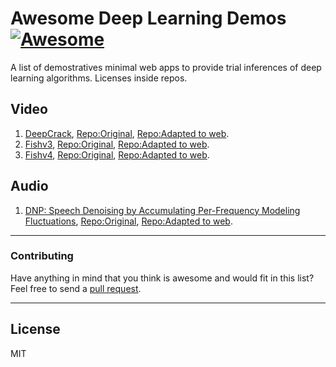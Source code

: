 # Awesome Deep Learning Demos [![Awesome](https://cdn.rawgit.com/sindresorhus/awesome/d7305f38d29fed78fa85652e3a63e154dd8e8829/media/badge.svg)](https://github.com/sindresorhus/awesome)

A list of demostratives minimal web apps to provide trial inferences of deep learning algorithms. Licenses inside repos.

## Video


1. [DeepCrack](https://deepcrackcpu.herokuapp.com/), [Repo:Original](https://github.com/yhlleo/DeepSegmentor), [Repo:Adapted to web](https://github.com/DZDL/crack-detector).
2. [Fishv3](https://fishv3.herokuapp.com/), [Repo:Original](https://github.com/Cuda-Chen/fish-yolo-grabcut), [Repo:Adapted to web](https://github.com/DZPeru/fishv3).
2. [Fishv4](https://fishv4.herokuapp.com/), [Repo:Original](-), [Repo:Adapted to web](https://github.com/DZPeru/fishv3).


## Audio

1. [DNP: Speech Denoising by Accumulating Per-Frequency Modeling Fluctuations](#), [Repo:Original](-), [Repo:Adapted to web](-).

-----
### Contributing
Have anything in mind that you think is awesome and would fit in this list? Feel free to send a [pull request](https://github.com/DZDL/awesome-deep-learning-demos/pulls).

-----
## License
MIT
